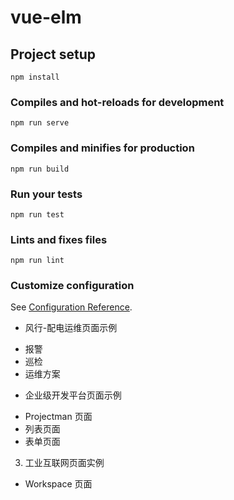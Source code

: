 # vue-elm

## Project setup
```
npm install
```

### Compiles and hot-reloads for development
```
npm run serve
```

### Compiles and minifies for production
```
npm run build
```

### Run your tests
```
npm run test
```

### Lints and fixes files
```
npm run lint
```

### Customize configuration
See [Configuration Reference](https://cli.vuejs.org/config/).

+ 风行-配电运维页面示例
- 报警
- 巡检
- 运维方案
* 企业级开发平台页面示例
- Projectman 页面
- 列表页面
- 表单页面
3. 工业互联网页面实例
- Workspace 页面
